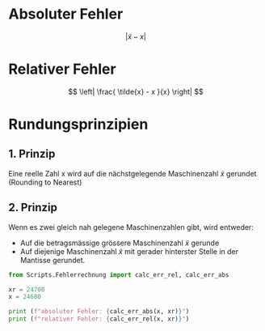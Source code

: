 # Absoluter Fehler

$$
\left|
\tilde{x} - x
\right|
$$

# Relativer Fehler

$$
\left|
\frac{
\tilde{x} - x
}{x}
\right|
$$

# Rundungsprinzipien

## 1. Prinzip
Eine reelle Zahl x wird auf die nächstgelegende Maschinenzahl $\tilde{x}$ gerundet (Rounding to Nearest)

## 2. Prinzip
Wenn es zwei gleich nah gelegene Maschinenzahlen gibt, wird entweder:

- Auf die betragsmässige grössere Maschinenzahl $\tilde{x}$ gerunde
- Auf diejenige Maschinenzahl $\tilde{x}$ mit gerader hinterster Stelle in der Mantisse gerundet.

```python
from Scripts.Fehlerrechnung import calc_err_rel, calc_err_abs

xr = 24700
x = 24680

print (f"absoluter Fehler: {calc_err_abs(x, xr)}")
print (f"relativer Fehler: {calc_err_rel(x, xr)}")
```

